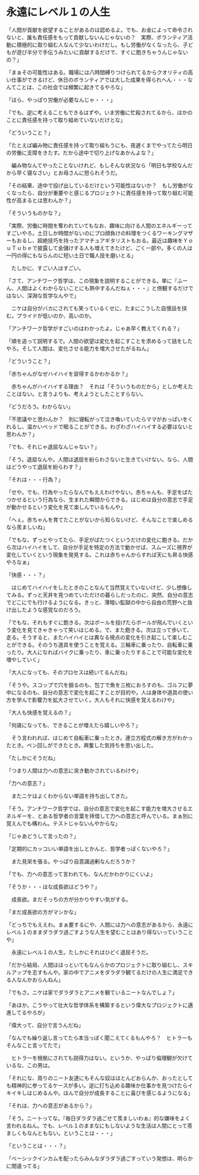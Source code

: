 # 永遠にレベル１の人生

「人間が貢献を欲望することがあるのは認めるよ。でも、お金によって命令されないと、誰も責任感をもって貢献しないんじゃないの？　実際、ボランティア活動に積極的に取り組む人なんて少ないわけだし。もし労働がなくなったら、子どもが遊び半分で手伝うみたいに貢献するだけで、すぐに飽きちゃうんじゃないの？」

「まぁその可能性はある。職場には八時間縛りつけられてるからクオリティの高い仕事ができるけど、休日のボランティアでは大した成果を得られへん・・・なんてことは、この社会では頻繁に起きてるやろな」

「ほら、やっぱり労働が必要なんじゃ・・・」

「でも、逆に考えることもできるはずや。いま労働に忙殺されてるから、ほかのことに責任感を持って取り組めていないだけとな」

「どういうこと？」

「たとえば編み物に責任感を持って取り組もうにも、夜遅くまでやってたら明日の労働に支障をきたす。だから途中で切り上げなあかんよな？」

　編み物なんてやったことないけれど、もしそんな状況なら「明日も学校なんだから早く寝なさい」とお母さんに怒られそうだ。

「その結果、途中で投げ出しているだけという可能性はないか？　もし労働がなくなったら、自分が重要やと感じるプロジェクトに責任感を持って取り組む可能性が高まるとは思わんか？」

「そういうものかな？」

「実際、労働に時間を奪われていてもなお、趣味に向ける人間のエネルギーってすごいやろ。土日しか時間がないのにプロ顔負けの料理をつくるワーキングマザーもおるし、超絶技巧を持ったアマチュアギタリストもおる。最近は趣味をＹｏｕＴｕｂｅで披露して金儲けする人も増えてきたけど、ごく一部や。多くの人は一円の得にもならんのに短い土日で職人技を磨いとる」

　たしかに、すごい人はすごい。

「さて、アンチワーク哲学は、この現象を説明することができる。単に『ふーん、人間はよくわからないことにも熱中するんだねぇ・・・』と傍観するだけではない、深淵な哲学なんやで」

　ニケは自分がバカにされても笑っているくせに、たまにこうした自慢話を挟む。プライドが低いのか、高いのか。

「アンチワーク哲学がすごいのはわかったよ。じゃあ早く教えてくれる？」

「順を追って説明するで。人間の欲望は変化を起こすことを求めるって話をしたやろ。そして人間は、変化させる能力を増大させたがるねん」

「どういうこと？」

「赤ちゃんがなぜハイハイを習得するかわかるか？」

　赤ちゃんがハイハイする理由？　それは「そういうものだから」としか考えたことはない。と言うよりも、考えようとしたことすらない。

「どうだろう。わからない」

「不思議やと思わんか？　別に寝転がって泣き喚いていたらママがおっぱいをくれるし、温かいベッドで眠ることができる。わざわざハイハイする必要はないと思わんか？」

「でも、それじゃ退屈なんじゃない？」

「そう。退屈なんや。人間は退屈を紛らわさないと生きていけない。なら、人間はどうやって退屈を紛らわす？」

「それは・・・行為？」

「せや。でも、行為やったらなんでもええわけやない。赤ちゃんも、手足をばたつかせるという行為なら、生まれた瞬間からできる。はじめは自分の意志で手足が動かせるという変化を見て楽しんでいるもんや」

「へぇ。赤ちゃんを育てたことがないから知らないけど、そんなことで楽しめるなら羨ましいね」

「でもな、ずっとやってたら、手足がばたつくというだけの変化に飽きる。だから次はハイハイをして、自分が手足を特定の方法で動かせば、スムーズに視界が変化していくという現象を発見する。これは赤ちゃんからすれば天にも昇る快感やろなぁ」

「快感・・・？」

　はじめてハイハイをしたときのことなんて当然覚えていないけど、少し想像してみる。ずっと天井を見つめていただけの暮らしだったのに、突然、自分の意志でどこにでも行けるようになる。きっと、薄暗い監獄の中から自由の荒野へと抜け出したような感覚なのだろう。

「でもな、それもすぐに飽きる。次はボールを投げたらボールが飛んでいくという変化を見てきゃきゃって笑いはじめる。で、また飽きる。次は立って歩いて、走る。そうすると、またハイハイとは異なる視点の変化を引き起こして楽しむことができる。そのうち道具を使うことを覚える。三輪車に乗ったり、自転車に乗ったり。大人になればバイクに乗ったり、車に乗ったりすることで可能な変化を増やしていく」

「大人になっても、そのプロセスは続いてるんだね」

「そうや。スコップで穴を掘るのも、包丁で魚を三枚におろすのも、ゴルフに夢中になるのも、自分の意志で変化を起こすことが目的や。人は身体や道具の使い方を学んで影響力を拡大させていく。大人もそれに快感を覚えるわけや」

「大人も快感を覚えるの？」

「何歳になっても、できることが増えたら嬉しいやろ？」

　そう言われれば、はじめて自転車に乗ったとき。連立方程式の解き方がわかったとき。ペン回しができたとき。興奮した気持ちを思い出した。

「たしかにそうだね」

「つまり人間は力への意志に突き動かされているわけや」

「力への意志？」

　またニケはよくわからない単語を持ち出してきた。

「そう。アンチワーク哲学では、自分の意志で変化を起こす能力を増大させるエネルギーを、とある哲学者の言葉を拝借して力への意志と呼んでいる。まぁ別に覚えんでも構わん。テストじゃないんやからな」

「じゃあどうして言ったの？」

「定期的にカッコいい単語を出しとかんと、哲学者っぽくないやろ？」

　また見栄を張る。やっぱり自意識過剰なんだろうか？

「でも、力への意志って言われても、なんだかわかりにくいよ」

「そうか・・・ほな成長欲はどうや？」

　成長欲。まだそっちの方が分かりやすい気がする。

「まだ成長欲の方がマシかな」

「どっちでもええわ。まぁ要するにや、人間には力への意志があるから、永遠にレベル１のままダラダラ過ごすような人生を望むことはあり得ないっていうことや」

　永遠にレベル１の人生。たしかにそれはひどく退屈そうだ。

「だから結局、人間はほっといてもなんらかのプロジェクトに取り組むし、スキルアップを志すもんや。家の中でアニメをダラダラ観てるだけの人生に満足できる人なんかおらんねん」

「でもさ。ニケは家でダラダラとアニメを観ているニートなんでしょ？」

「あほか。こうやって壮大な哲学体系を構築するという偉大なプロジェクトに邁進してるやろが」

「偉大って、自分で言うんだね」

「なんでも繰り返し言ってたら本当っぽく聞こえてくるもんやろ？　ヒトラーもそんなこと言ってたで」

　ヒトラーを根拠にされても説得力はない。というか、やっぱり倫理観が欠けているな、この男は。

「それにな、周りのニート友達にもそんな奴はほとんどおらんか、おったとしても精神的に参ってるケースが多い。逆に打ち込める趣味か仕事かを見つけたらイキイキしはじめるんや。ほんで自分が成長することに喜びを感じるようになる」

「それは、力への意志があるから？」

「そう。ニートってな。『毎日ダラダラ過ごせて羨ましいわぁ』的な嫌味をよく言われるねん。でも、レベル１のままなにもしないような生活は人間にとって羨ましくもなんともない。ということは・・・」

「ということは・・・？」

「ベーシックインカムを配ったらみんなダラダラ過ごすっていう発想は、明らかに間違ってる」
